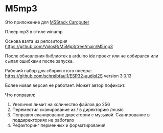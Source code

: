 # M5mp3

Это приложение для [M5Stack Cardputer](https://docs.m5stack.com/en/core/Cardputer%20V1.1)

Плеер mp3 в стиле winamp

Основа взята из репозитория https://github.com/VolosR/M5Mp3/tree/main/M5mp3

После обновления библиотек в arduino ide проект или не собирался или сыпал ошибками после запуска.

Рабочий набор для сборки этого плеера:
https://github.com/schreibfaul1/ESP32-audioI2S   version 3.0.13

Более новая версия не работает. Может автор пофиксит. 

Что поправил:

1. Увеличил лимит на количество файлов до 256
2. Переместил сканирование из / в директорию /music
3. Поправил сканирование директории с музыкой. Сканирование в поддиректориях не работало
4. Рефакторинг перменных и форматирования


